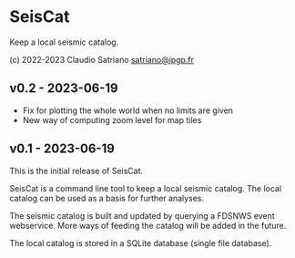 # SeisCat

Keep a local seismic catalog.

(c) 2022-2023 Claudio Satriano <satriano@ipgp.fr>

## v0.2 - 2023-06-19

- Fix for plotting the whole world when no limits are given
- New way of computing zoom level for map tiles

## v0.1 - 2023-06-19

This is the initial release of SeisCat.

SeisCat is a command line tool to keep a local seismic catalog.
The local catalog can be used as a basis for further analyses.

The seismic catalog is built and updated by querying a FDSNWS event webservice.
More ways of feeding the catalog will be added in the future.

The local catalog is stored in a SQLite database (single file database).
